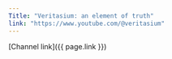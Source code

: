 ```yaml
---
Title: "Veritasium: an element of truth"
link: "https://www.youtube.com/@veritasium"
---
```


[Channel link]({{ page.link }})